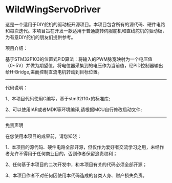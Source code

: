 # WildWingServoDriver
这是一个适用于DIY舵机的驱动板开源项目。本项目包含所有的源代码、硬件电路和每次迭代。本项目旨在开发一款适用于普通旋转伺服舵机和直线舵机的驱动板，为有意DIY舵机的朋友们提供参考。


项目介绍：

基于STM32F103的位置式PID算法：将输入的PWM脉宽映射为一个电压值（0~5V）并做为期望值，将电位器采集到的电压作为当前值，经PID控制器输出给H-Bridge,进而控制直流电机转动到目标位置。

-------------------------------------------------------------------
代码说明：

1、本项目代码使用C编写，基于stm32f10x的标准库;

2、可以使用IAR或者MDK等环境编译,请根据MCU自行修改启动文件;

-----------------------------------------------------------------------------------------------------------------------------------------
免责声明

  在您使用本项目的成果前，请您知晓：
  
  1、本项目的源代码、硬件电路全部开源，但仅作为爱好者交流学习之用，未经作者允许不得用于任何商业目的，否则作者保留追责权利；
  
  2、任何基于本项目的二次开发中，和本项目有关的代码必须全部开源；
  
  3、本项目作者不对任何因使用本代码造成的各类人身、财产损失负责。
